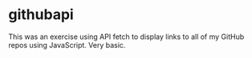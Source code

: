 # githubapi
This was an exercise using API fetch to display links to all of my GitHub repos using JavaScript.  Very basic.
